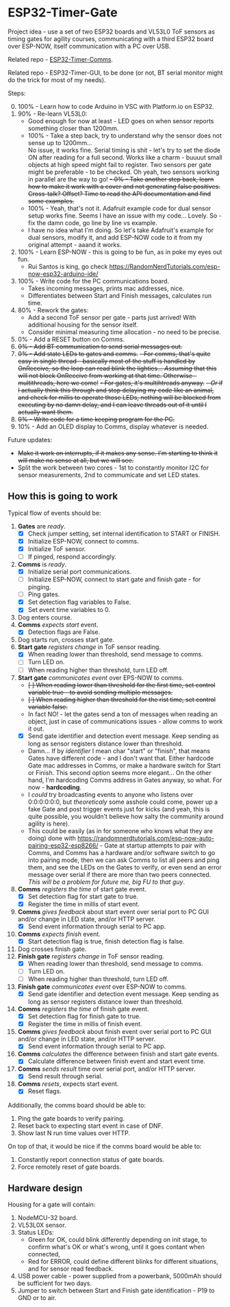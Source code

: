 # ESP32-Timer-Gate

Project idea - use a set of two ESP32 boards and VL53L0 ToF sensors as timing gates for agility courses, communicating with a third ESP32 board over ESP-NOW, itself communication with a PC over USB.

Related repo - [ESP32-Timer-Comms](https://github.com/pawel-0skill/ESP32-Timer-Comms).

Related repo - ESP32-Timer-GUI, to be done (or not, BT serial monitor might do the trick for most of my needs).

Steps:

0. 100% - Learn how to code Arduino in VSC with Platform.io on ESP32.
1. 90% - Re-learn VL53L0:
   - Good enough for now at least - LED goes on when sensor reports something closer than 1200mm.
   - 100% - Take a step back, try to understand why the sensor does not sense up to 1200mm...  
     No issue, it works fine. Serial timing is shit - let's try to set the diode ON after reading for a full second.
     Works like a charm - buuuut small objects at high speed might fail to register. Two sensors per gate might be preferable - to be checked.
     Oh yeah, two sensors working in parallel are the way to go!
   ~~- 0% - Take another step back, learn how to make it work with a cover and not generating false positives. Cross-talk? Offset? Time to read the API documentation and find some examples.~~
   - 100% - Yeah, that's not it. Adafruit example code for dual sensor setup works fine. Seems I have an issue with my code... Lovely. So - fix the damn code, go line by line vs example.
   - I have no idea what I'm doing. So let's take Adafruit's example for dual sensors, modify it, and add ESP-NOW code to it from my original attempt - aaand it works.
2. 100% - Learn ESP-NOW - this is going to be fun, as in poke my eyes out fun.
   - Rui Santos is king, go check <https://RandomNerdTutorials.com/esp-now-esp32-arduino-ide/>
3. 100% - Write code for the PC communications board.
   - Takes incoming messages, prints mac addresses, nice.
   - Differentiates between Start and Finish messages, calculates run time.
4. 80% - Rework the gates:
   - Add a second ToF sensor per gate - parts just arrived! With additional housing for the sensor itself.
   - Consider minimal measuring time allocation - no need to be precise.
5. 0% - Add a RESET button on Comms.
6. ~~0% - Add BT communication to send serial messages out.~~
7. ~~0% - Add state LEDs to gates and comms.~~
   ~~- For comms, that's quite easy in single thread - basically most of the stuff is handled by OnReceive, so the loop can read blink the lighties... _Assuming_ that this will not block OnReceive from working at that time. Otherwise - multithreads, here we come!~~
   ~~- For gates, it's multihtreads anyway.~~
   ~~- _Or_ if I actually think this through and stop delaying my code like an animal, and check for millis to operate those LEDs, nothing will be blocked from executing by no damn delay, and I can leave threads out of it until I actually want them.~~
8. ~~0% - Write code for a time keeping program for the PC.~~
9. 10% - Add an OLED display to Comms, display whatever is needed.

Future updates:

- ~~Make it work on interrupts, if it makes any sense. I'm starting to think it will make no sense at all, but we will see.~~
- Split the work between two cores - 1st to constantly monitor I2C for sensor measurements, 2nd to commumicate and set LED states.

## How this is going to work

Typical flow of events should be:

1. __Gates__ are _ready_.
   - [X] Check jumper setting, set internal identification to START or FINISH.
   - [X] Initialize ESP-NOW, connect to comms.
   - [X] Initialize ToF sensor.
   - [ ] If pinged, respond accordingly.
2. __Comms__ is _ready_.
   - [X] Initialize serial port communications.
   - [ ] Initialize ESP-NOW, connect to start gate and finish gate - for pinging.
   - [ ] Ping gates.
   - [X] Set detection flag variables to False.
   - [X] Set event time variables to 0.
3. Dog enters course.
4. __Comms__ _expects start_ event.
   - [X] Detection flags are False.
5. Dog starts run, crosses start gate.
6. __Start gate__ _registers change_ in ToF sensor reading.
   - [X] When reading lower than threshold, send message to comms.
   - [ ] Turn LED on.
   - [ ] When reading higher than threshold, turn LED off.
7. __Start gate__ _communicates event_ over EPS-NOW to comms.
   - ~~[ ] When reading lower than threshold for the first time, set control variable true - to avoid sending multiple messages.~~
   - ~~[ ] When reading higher than threshold for the rist time, set control variable false.~~
   - In fact NO! - let the gates send a ton of messages when reading an object, just in case of communications issues - allow comms to work it out.
   - [X] Send gate identifier and detection event message. Keep sending as long as sensor registers distance lower than threshold.
   - Damn... If by _identifier_ I mean char "start" or "finish", that means Gates have different code - and I don't want that. Either hardcode Gate mac addresses in Comms, or make a hardware switch for Start or Finish. This second option seems more elegant... On the other hand, I'm hardcoding Comms address in Gates anyway, so what. For now - __hardcoding__.
   - I _could_ try broadcasting events to anyone who listens over 0:0:0:0:0:0, but _theoreticaly_ some asshole could come, power up a fake Gate and post trigger events just for kicks (and yeah, this is quite possible, you wouldn't believe how salty the community around agility is here).
   - This could be easily (as in for someone who knows what they are doing) done with <https://randomnerdtutorials.com/esp-now-auto-pairing-esp32-esp8266/> - Gate at startup attempts to pair with Comms, and Comms has a hardware and/or software switch to go into pairing mode, then we can ask Comms to list all peers and ping them, and see the LEDs on the Gates to verify, or even send an error message over serial if there are more than two peers connected. _This will be a problem for future me, big FU to that guy_.
8. __Comms__ _registers the time_ of start gate event.
   - [X] Set detection flag for start gate to true.
   - [X] Register the time in millis of start event.
9. __Comms__ _gives feedback_ about start event over serial port to PC GUI and/or change in LED state, and/or HTTP server.
   - [X] Send event information through serial to PC app.
10. __Comms__ _expects finish_ event.
    - [X] Start detection flag is true, finish detection flag is false.
11. Dog crosses finish gate.
12. __Finish gate__ _registers change_ in ToF sensor reading.
    - [X] When reading lower than threshold, send message to comms.
    - [ ] Turn LED on.
    - [ ] When reading higher than threshold, turn LED off.
13. __Finish gate__ _communicates event_ over ESP-NOW to comms.
    - [X] Send gate identifier and detection event message. Keep sending as long as sensor registers distance lower than threshold.
14. __Comms__ _registers the time_ of finish gate event.
    - [X] Set detection flag for finish gate to true.
    - [X] Register the time in millis of finish event.
15. __Comms__ _gives feedback_ about finish event over serial port to PC GUI and/or change in LED state, and/or HTTP server.
    - [X] Send event information through serial to PC app.
16. __Comms__ _calculates_ the difference between finish and start gate events.
    - [X] Calculate difference between finish event and start event time.
17. __Comms__ _sends result_ time over serial port, and/or HTTP server.
    - [X] Send result through serial.
18. __Comms__ _resets_, expects start event.
    - [X] Reset flags.

Additionally, the comms board should be able to:

1. Ping the gate boards to verify pairing.
2. Reset back to expecting start event in case of DNF.
3. Show last N run time values over HTTP.

On top of that, it would be nice if the comms board would be able to:

1. Constantly report connection status of gate boards.
2. Force remotely reset of gate boards.

## Hardware design

Housing for a gate will contain:

1. NodeMCU-32 board.
2. VL53L0X sensor.
3. Status LEDs:
   - Green for OK, could blink differently depending on init stage, to confirm what's OK or what's wrong, until it goes contant when connected,
   - Red for ERROR, could define different blinks for different situations, and for sensor read feedback.
4. USB power cable - power supplied from a powerbank, 5000mAh should be sufficient for two days.
5. Jumper to switch between Start and Finish gate identification - P19 to GND or to air.
